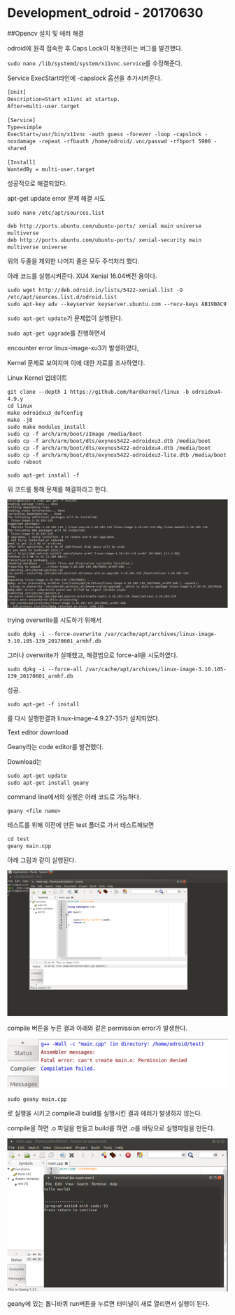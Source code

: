 

# Development_odroid - 20170630



##Opencv 설치 및 에러 해결



odroid에 원격 접속한 후 Caps Lock이 작동안하는 버그를 발견했다.



`sudo nano /lib/systemd/system/x11vnc.service`를 수정해준다.



Service ExecStart라인에 -capslock 옵션을 추가시켜준다.

```
[Unit]
Description=Start x11vnc at startup.
After=multi-user.target

[Service]
Type=simple
ExecStart=/usr/bin/x11vnc -auth guess -forever -loop -capslock -noxdamage -repeat -rfbauth /home/odroid/.vnc/passwd -rfbport 5900 -shared

[Install]
WantedBy = multi-user.target
```



성공적으로 해결되었다.



apt-get update error 문제 해결 시도

`sudo nano /etc/apt/sources.list`



```
deb http://ports.ubuntu.com/ubuntu-ports/ xenial main universe multiverse
deb http://ports.ubuntu.com/ubuntu-ports/ xenial-security main multiverse universe
```

위의 두줄을 제외한 나머지 줄은 모두 주석처리 했다.



아래 코드를 실행시켜준다. XU4 Xenial 16.04버전 용이다.

```
sudo wget http://deb.odroid.in/lists/5422-xenial.list -O /etc/apt/sources.list.d/odroid.list
sudo apt-key adv --keyserver keyserver.ubuntu.com --recv-keys AB19BAC9
```



`sudo apt-get update`가 문제없이 실행된다.



`sudo apt-get upgrade`를 진행하면서 

encounter error linux-image-xu3가 발생하였다,

Kernel 문제로 보여지며 이에 대한 자료를 조사하였다.

Linux Kernel 업데이트

```
git clone --depth 1 https://github.com/hardkernel/linux -b odroidxu4-4.9.y
cd linux
make odroidxu3_defconfig
make -j8
sudo make modules_install
sudo cp -f arch/arm/boot/zImage /media/boot
sudo cp -f arch/arm/boot/dts/exynos5422-odroidxu3.dtb /media/boot
sudo cp -f arch/arm/boot/dts/exynos5422-odroidxu4.dtb /media/boot
sudo cp -f arch/arm/boot/dts/exynos5422-odroidxu3-lite.dtb /media/boot
sudo reboot
```



```
sudo apt-get install -f
```

위 코드를 통해 문제를 해결하라고 한다.



![20170701-errorinstallf](Picture/20170701-errorinstallf.PNG)



trying overwrite를 시도하기 위해서 

```
sudo dpkg -i --force-overwrite /var/cache/apt/archives/linux-image-3.10.105-139_20170601_armhf.db
```

그러나 overwrite가 실패했고, 해결법으로 force-all을 시도하였다.

```
sudo dpkg -i --force-all /var/cache/apt/archives/linux-image-3.10.105-139_20170601_armhf.db
```

성공.

```
sudo apt-get -f install
```

를 다시 실행한결과 linux-image-4.9.27-35가 설치되었다. 



Text editor download

Geany라는 code editor를 발견했다.

Download는

```
sudo apt-get update
sudo apt-get install geany
```



command line에서의 실행은 아래 코드로 가능하다.

```
geany <file name>
```



테스트를 위해 이전에 만든 test 폴더로 가서 테스트해보면

```
cd test
geany main.cpp
```

아래 그림과 같이 실행된다.

![20170701-geanymain](Picture/20170701-geanymain.PNG)



compile 버튼을 누른 결과 아래와 같은 permission error가 발생한다.

![20170701-compilefail](Picture/20170701-compilefail.PNG)

```
sudo geany main.cpp
```

로 실행을 시키고 compile과 build를 실행시킨 결과 에러가 발생하지 않는다.

compile을 하면 .o 파일을 만들고 build를 하면 .o를 바탕으로 실행파일을 만든다.

![20170701-geany_run](Picture/20170701-geany_run.PNG)



geany에 있는 톱니바퀴 run버튼을 누르면 터미널이 새로 열리면서 실행이 된다. 